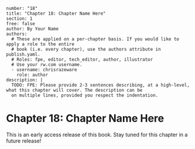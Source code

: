 ```metadata
number: "18"
title: "Chapter 18: Chapter Name Here"
section: 1
free: false
author: By Your Name
authors:
  # These are applied on a per-chapter basis. If you would like to apply a role to the entire
  # book (i.e. every chapter), use the authors attribute in publish.yaml.
  # Roles: fpe, editor, tech_editor, author, illustrator
  # Use your rw.com username.
  - username: chrisrazeware
    role: author
description: |
  TODO: FPE: Please provide 2-3 sentences describing, at a high-level, what this chapter will cover. The description can be
  on multiple lines, provided you respect the indentation.
```

# Chapter 18: Chapter Name Here

This is an early access release of this book. Stay tuned for this chapter in a future release!